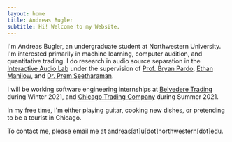 ```yaml
---
layout: home
title: Andreas Bugler
subtitle: Hi! Welcome to my Website.
---
```

I'm Andreas Bugler, an undergraduate student at Northwestern University. I'm interested primarily in machine learning, computer audition, and quantitative trading. I do research in audio source separation in the [Interactive Audio Lab](https://interactiveaudiolab.github.io) under the supervision of [Prof. Bryan Pardo](https://bryan-pardo.github.io), [Ethan Manilow](https://ethman.github.io), and [Dr. Prem Seetharaman](https://pseeth.github.io).

I will be working software engineering internships at [Belvedere Trading](https://www.belvederetrading.com) during Winter 2021, and [Chicago Trading Company](https://www.chicagotrading.com) during Summer 2021.

In my free time, I'm either playing guitar, cooking new dishes, or pretending to be a tourist in Chicago.

To contact me, please email me at andreas[at]u[dot]northwestern[dot]edu.
